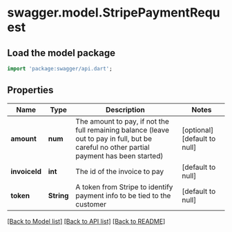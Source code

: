 # swagger.model.StripePaymentRequest

## Load the model package
```dart
import 'package:swagger/api.dart';
```

## Properties
Name | Type | Description | Notes
------------ | ------------- | ------------- | -------------
**amount** | **num** | The amount to pay, if not the full remaining balance (leave out to pay in full, but be careful no other partial payment has been started) | [optional] [default to null]
**invoiceId** | **int** | The id of the invoice to pay | [default to null]
**token** | **String** | A token from Stripe to identify payment info to be tied to the customer | [default to null]

[[Back to Model list]](../README.md#documentation-for-models) [[Back to API list]](../README.md#documentation-for-api-endpoints) [[Back to README]](../README.md)


